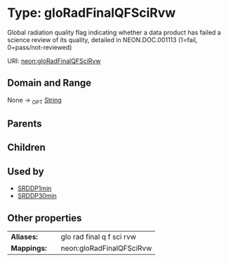 
# Type: gloRadFinalQFSciRvw


Global radiation quality flag indicating whether a data product has failed a science review of its quality, detailed in NEON.DOC.001113 (1=fail, 0=pass/not-reviewed)

URI: [neon:gloRadFinalQFSciRvw](https://data.neonscience.org/gloRadFinalQFSciRvw)


## Domain and Range

None ->  <sub>OPT</sub> [String](types/String.md)

## Parents


## Children


## Used by

 * [SRDDP1min](SRDDP1min.md)
 * [SRDDP30min](SRDDP30min.md)

## Other properties

|  |  |  |
| --- | --- | --- |
| **Aliases:** | | glo rad final q f sci rvw |
| **Mappings:** | | neon:gloRadFinalQFSciRvw |

